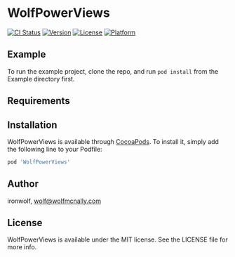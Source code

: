 # WolfPowerViews

[![CI Status](http://img.shields.io/travis/ironwolf/WolfPowerViews.svg?style=flat)](https://travis-ci.org/ironwolf/WolfPowerViews)
[![Version](https://img.shields.io/cocoapods/v/WolfPowerViews.svg?style=flat)](http://cocoapods.org/pods/WolfPowerViews)
[![License](https://img.shields.io/cocoapods/l/WolfPowerViews.svg?style=flat)](http://cocoapods.org/pods/WolfPowerViews)
[![Platform](https://img.shields.io/cocoapods/p/WolfPowerViews.svg?style=flat)](http://cocoapods.org/pods/WolfPowerViews)

## Example

To run the example project, clone the repo, and run `pod install` from the Example directory first.

## Requirements

## Installation

WolfPowerViews is available through [CocoaPods](http://cocoapods.org). To install
it, simply add the following line to your Podfile:

```ruby
pod 'WolfPowerViews'
```

## Author

ironwolf, wolf@wolfmcnally.com

## License

WolfPowerViews is available under the MIT license. See the LICENSE file for more info.
